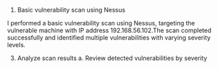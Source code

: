 1. Basic vulnerability scan using Nessus
   
I performed a basic vulnerability scan using Nessus, targeting the vulnerable machine with IP address 192.168.56.102.The scan completed successfully and identified multiple vulnerabilities with varying severity levels.

3. Analyze scan results
a. Review detected vulnerabilities by severity
